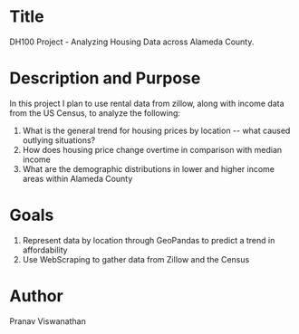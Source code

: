 # Title 
DH100 Project - Analyzing Housing Data across Alameda County.

# Description and Purpose

In this project I plan to use rental data from zillow, along with income data from the US Census, to analyze the following:
1) What is the general trend for housing prices by location -- what caused outlying situations? 
2) How does housing price change overtime in comparison with median income
3) What are the demographic distributions in lower and higher income areas within Alameda County

# Goals
1) Represent data by location through GeoPandas to predict a trend in affordability
2) Use WebScraping to gather data from Zillow and the Census


# Author
Pranav Viswanathan
